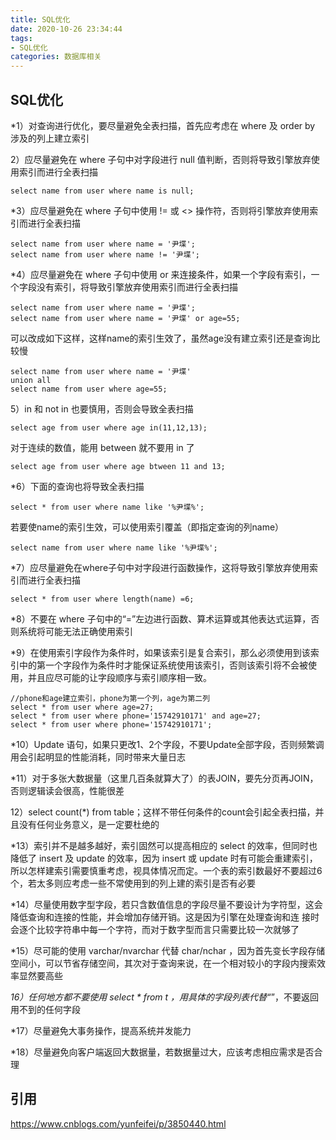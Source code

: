 ```yaml
---
title: SQL优化
date: 2020-10-26 23:34:44
tags: 
- SQL优化
categories: 数据库相关
---
```


## SQL优化

*1）对查询进行优化，要尽量避免全表扫描，首先应考虑在 where 及 order by 涉及的列上建立索引

2）应尽量避免在 where 子句中对字段进行 null 值判断，否则将导致引擎放弃使用索引而进行全表扫描

```mysql
select name from user where name is null;
```

*3）应尽量避免在 where 子句中使用 != 或 <> 操作符，否则将引擎放弃使用索引而进行全表扫描

```mysql
select name from user where name = '尹堞';
select name from user where name != '尹堞';
```

*4）应尽量避免在 where 子句中使用 or 来连接条件，如果一个字段有索引，一个字段没有索引，将导致引擎放弃使用索引而进行全表扫描

```mysql
select name from user where name = '尹堞';
select name from user where name = '尹堞' or age=55;
```

可以改成如下这样，这样name的索引生效了，虽然age没有建立索引还是查询比较慢

```mysql
select name from user where name = '尹堞'
union all
select name from user where age=55;
```

5）in 和 not in 也要慎用，否则会导致全表扫描

```mysql
select age from user where age in(11,12,13);
```

对于连续的数值，能用 between 就不要用 in 了

```mysql
select age from user where age btween 11 and 13;
```

*6）下面的查询也将导致全表扫描

```mysql
select * from user where name like '%尹堞%';
```

若要使name的索引生效，可以使用索引覆盖（即指定查询的列name）

```mysql
select name from user where name like '%尹堞%';
```

*7）应尽量避免在where子句中对字段进行函数操作，这将导致引擎放弃使用索引而进行全表扫描

```mysql
select * from user where length(name) =6;
```

*8）不要在 where 子句中的“=”左边进行函数、算术运算或其他表达式运算，否则系统将可能无法正确使用索引

*9）在使用索引字段作为条件时，如果该索引是复合索引，那么必须使用到该索引中的第一个字段作为条件时才能保证系统使用该索引，否则该索引将不会被使用，并且应尽可能的让字段顺序与索引顺序相一致。

```mysql
//phone和age建立索引，phone为第一个列，age为第二列
select * from user where age=27;
select * from user where phone='15742910171' and age=27;
select * from user where phone='15742910171';
```

*10）Update 语句，如果只更改1、2个字段，不要Update全部字段，否则频繁调用会引起明显的性能消耗，同时带来大量日志

*11）对于多张大数据量（这里几百条就算大了）的表JOIN，要先分页再JOIN，否则逻辑读会很高，性能很差

12）select count(*) from table；这样不带任何条件的count会引起全表扫描，并且没有任何业务意义，是一定要杜绝的

*13）索引并不是越多越好，索引固然可以提高相应的 select 的效率，但同时也降低了 insert 及 update 的效率，因为 insert 或 update 时有可能会重建索引，所以怎样建索引需要慎重考虑，视具体情况而定。一个表的索引数最好不要超过6个，若太多则应考虑一些不常使用到的列上建的索引是否有必要

*14）尽量使用数字型字段，若只含数值信息的字段尽量不要设计为字符型，这会降低查询和连接的性能，并会增加存储开销。这是因为引擎在处理查询和连 接时会逐个比较字符串中每一个字符，而对于数字型而言只需要比较一次就够了

*15）尽可能的使用 varchar/nvarchar 代替 char/nchar ，因为首先变长字段存储空间小，可以节省存储空间，其次对于查询来说，在一个相对较小的字段内搜索效率显然要高些

*16）任何地方都不要使用 select * from t ，用具体的字段列表代替“*”，不要返回用不到的任何字段

*17）尽量避免大事务操作，提高系统并发能力

*18）尽量避免向客户端返回大数据量，若数据量过大，应该考虑相应需求是否合理

## 引用

https://www.cnblogs.com/yunfeifei/p/3850440.html

